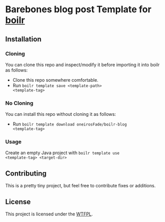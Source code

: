 # Barebones blog post Template for [boilr][boilr]
## Installation
### Cloning
You can clone this repo and inspect/modify it before importing it into boilr as follows:

* Clone this repo somewhere comfortable.
* Run <code>boilr template save &lt;template-path&gt; &lt;template-tag&gt;</code>

### No Cloning
You can install this repo without cloning it as follows:

* Run <code>boilr template download oneirosFade/boilr-blog &lt;template-tag&gt;</code>

### Usage
Create an empty Java project with <code>boilr template use &lt;template-tag&gt; &lt;target-dir&gt;</code>

## Contributing

This is a pretty tiny project, but feel free to contribute fixes or additions.

## License

This project is licensed under the [WTFPL][wtfpl].

[boilr]: https://github.com/tmrts/boilr "boilr"
[wtfpl]: http://www.wtfpl.net/about/ "WTF Public License"
